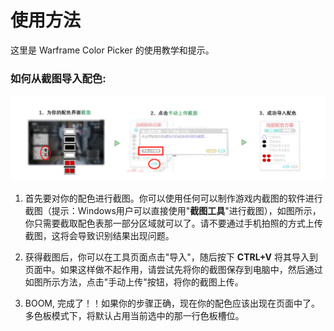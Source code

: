 # **使用方法**
这里是 Warframe Color Picker 的使用教学和提示。

### 如何从截图导入配色:

![HowToImport](img/GuideSteps.CN.png)

1. 首先要对你的配色进行截图。你可以使用任何可以制作游戏内截图的软件进行截图（提示：Windows用户可以直接使用"**截图工具**"进行截图），如图所示，你只需要截取配色表那一部分区域就可以了。请不要通过手机拍照的方式上传截图，这将会导致识别结果出现问题。

2. 获得截图后，你可以在工具页面点击"导入"，随后按下 **CTRL+V** 将其导入到页面中。如果这样做不起作用，请尝试先将你的截图保存到电脑中，然后通过如图所示方法，点击"手动上传"按钮，将你的截图上传。

3. BOOM, 完成了！！如果你的步骤正确，现在你的配色应该出现在页面中了。多色板模式下，将默认占用当前选中的那一行色板槽位。
